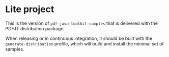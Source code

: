 # Lite project

This is the version of ``pdf-java-toolkit-samples`` that is delivered with the PDFJT distribution package.

When releasing or in continuous integration, it should be built with the ``generate-distribution`` profile, which will build and install the minimal set of samples.

